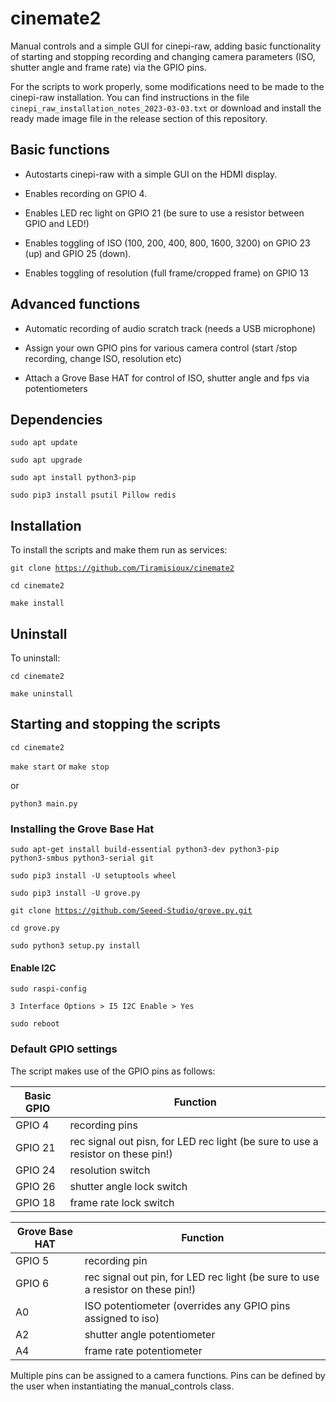 # cinemate2
Manual controls and a simple GUI for cinepi-raw, adding basic functionality of starting and stopping recording and changing camera parameters (ISO, shutter angle and frame rate) via the GPIO pins.

For the scripts to work properly, some modifications need to be made to the cinepi-raw installation. You can find instructions in the file <code>cinepi_raw_installation_notes_2023-03-03.txt</code> or download and install the ready made image file in the release section of this repository.

## Basic functions

- Autostarts cinepi-raw with a simple GUI on the HDMI display.

- Enables recording on GPIO 4.

- Enables LED rec light on GPIO 21 (be sure to use a resistor between GPIO and LED!)

- Enables toggling of ISO (100, 200, 400, 800, 1600, 3200) on GPIO 23 (up) and GPIO 25 (down). 

- Enables toggling of resolution (full frame/cropped frame) on GPIO 13

## Advanced functions

- Automatic recording of audio scratch track (needs a USB microphone)

- Assign your own GPIO pins for various camera control (start /stop recording, change ISO, resolution etc) 

- Attach a Grove Base HAT for control of ISO, shutter angle and fps via potentiometers

## Dependencies
<code>sudo apt update</code>

<code>sudo apt upgrade</code>

<code>sudo apt install python3-pip</code>

<code>sudo pip3 install psutil Pillow redis</code>

## Installation

To install the scripts and make them run as services:

<code>git clone https://github.com/Tiramisioux/cinemate2</code>

<code>cd cinemate2</code>

<code>make install</code>

## Uninstall

To uninstall:

<code>cd cinemate2</code>

<code>make uninstall</code>

## Starting and stopping the scripts

<code>cd cinemate2</code>

<code>make start</code> or <code>make stop</code>

or

<code>python3 main.py</code>


### Installing the Grove Base Hat

<code>sudo apt-get install build-essential python3-dev python3-pip python3-smbus python3-serial git</code>

<code>sudo pip3 install -U setuptools wheel</code>

<code>sudo pip3 install -U grove.py</code>

<code>git clone https://github.com/Seeed-Studio/grove.py.git</code>

<code>cd grove.py</code>

<code>sudo python3 setup.py install</code>

#### Enable I2C

<code>sudo raspi-config</code>

<code>3 Interface Options > I5 I2C Enable > Yes</code>

<code>sudo reboot</code>

### Default GPIO settings

The script makes use of the GPIO pins as follows:

|Basic GPIO |Function  |
--- | --- |
|GPIO 4|     recording pins|
|GPIO 21|     rec signal out pisn, for LED rec light (be sure to use a resistor on these pin!)|
|GPIO 24|     resolution switch|
|GPIO 26 |     shutter angle lock switch|
|GPIO 18 |    frame rate lock switch|

|Grove Base HAT |Function  |
--- | --- |
|GPIO 5|     recording pin|
|GPIO 6|     rec signal out pin, for LED rec light (be sure to use a resistor on these pin!)
|A0|ISO potentiometer (overrides any GPIO pins assigned to iso)|
|A2|shutter angle potentiometer|
|A4|frame rate potentiometer|

Multiple pins can be assigned to a camera functions. Pins can be defined by the user when instantiating the manual_controls class.













